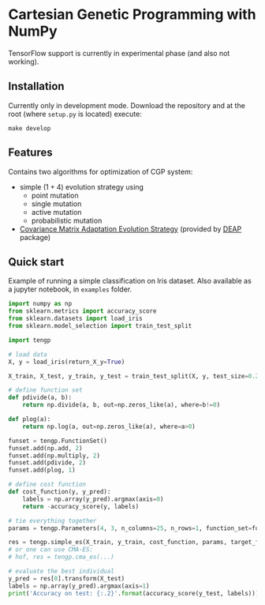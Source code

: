 # Cartesian Genetic Programming with NumPy

TensorFlow support is currently in experimental phase (and also not working).

## Installation

Currently only in development mode. Download the repository and at the root (where `setup.py` is located) execute:
```
make develop
```

## Features

Contains two algorithms for optimization of CGP system:

- simple $(1+4)$ evolution strategy using
    - point mutation
    - single mutation
    - active mutation
    - probabilistic mutation
- [Covariance Matrix Adaptation Evolution Strategy](https://deap.readthedocs.io/en/master/examples/cmaes.html?highlight=cma) (provided by [DEAP](https://deap.readthedocs.io/en/master/index.html) package)


## Quick start

Example of running a simple classification on Iris dataset. Also available as a jupyter notebook, in `examples` folder.

```python
import numpy as np
from sklearn.metrics import accuracy_score
from sklearn.datasets import load_iris
from sklearn.model_selection import train_test_split

import tengp

# load data
X, y = load_iris(return_X_y=True)

X_train, X_test, y_train, y_test = train_test_split(X, y, test_size=0.2, random_state=42)

# define function set
def pdivide(a, b):
    return np.divide(a, b, out=np.zeros_like(a), where=b!=0)

def plog(a):
    return np.log(a, out=np.zeros_like(a), where=a>0)

funset = tengp.FunctionSet()
funset.add(np.add, 2)
funset.add(np.multiply, 2)
funset.add(pdivide, 2)
funset.add(plog, 1)

# define cost function
def cost_function(y, y_pred):
    labels = np.array(y_pred).argmax(axis=0)
    return -accuracy_score(y, labels)

# tie everything together
params = tengp.Parameters(4, 3, n_columns=25, n_rows=1, function_set=funset, use_tensorflow=False)

res = tengp.simple_es(X_train, y_train, cost_function, params, target_fitness=-1, random_state=42)
# or one can use CMA-ES:
# hof, res = tengp.cma_es(...)

# evaluate the best individual
y_pred = res[0].transform(X_test)
labels = np.array(y_pred).argmax(axis=1)
print('Accuracy on test: {:.2}'.format(accuracy_score(y_test, labels)))
```
